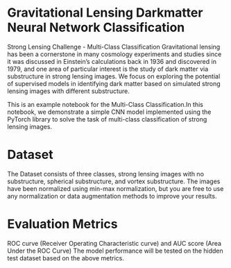 # Gravitational Lensing Darkmatter Neural Network Classification
Strong Lensing Challenge - Multi-Class Classification
Gravitational lensing has been a cornerstone in many cosmology experiments and studies since it was discussed in Einstein’s calculations back in 1936 and discovered in 1979, and one area of particular interest is the study of dark matter via substructure in strong lensing images. We focus on exploring the potential of supervised models in identifying dark matter based on simulated strong lensing images with different substructure.

This is an example notebook for the Multi-Class Classification.In this notebook, we demonstrate a simple CNN model implemented using the PyTorch library to solve the task of multi-class classification of strong lensing images.

# Dataset
The Dataset consists of three classes, strong lensing images with no substructure, spherical substructure, and vortex substructure. The images have been normalized using min-max normalization, but you are free to use any normalization or data augmentation methods to improve your results.

# Evaluation Metrics
ROC curve (Receiver Operating Characteristic curve) and AUC score (Area Under the ROC Curve)
The model performance will be tested on the hidden test dataset based on the above metrics.
